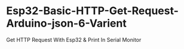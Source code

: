 # Esp32-Basic-HTTP-Get-Request-Arduino-json-6-Varient
Get HTTP Request With Esp32 &amp; Print In Serial Monitor 
